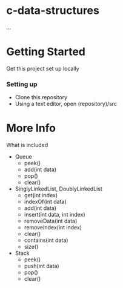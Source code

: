 # c-data-structures
...

# Getting Started
Get this project set up locally
### Setting up
* Clone this repository
* Using a text editor, open (repository)/src

# More Info
What is included

* Queue
  * peek()
  * add(int data)
  * pop()
  * clear()
* SinglyLinkedList, DoublyLinkedList
  * get(int index)
  * indexOf(int data)
  * add(int data)
  * insert(int data, int index)
  * removeData(int data)
  * removeIndex(int index)
  * clear()
  * contains(int data)
  * size()
* Stack
  * peek()
  * push(int data)
  * pop()
  * clear()
